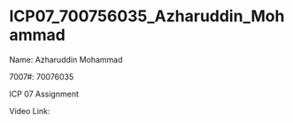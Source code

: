# ICP07_700756035_Azharuddin_Mohammad

Name: Azharuddin Mohammad

7007#: 70076035

ICP 07 Assignment

Video Link: 
